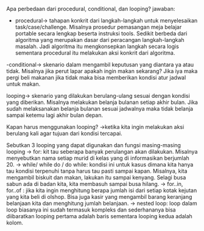 Apa perbedaan dari procedural, conditional, dan looping?
jawaban:
- procedural-> tahapan konkrit dari langkah-langkah untuk menyelesaikan task/case/challenge. Misalnya prosedur pemasangan meja belajar portable secara lengkap beserta instruksi tools. Sedikit berbeda dari algoritma yang merupakan dasar dari peracangan langkah-langkah masalah. Jadi algoritma itu mengkonsepkan langkah secara logis sementara procedural itu melakukan aksi konkrit dari algoritma.

-conditional-> skenario dalam mengambil keputusan yang diantara ya atau tidak. Misalnya jika perut lapar apakah ingin makan sekarang? Jika iya maka pergi beli makanan jika tidak maka bisa memberikan kondisi atur jadwal untuk makan.

looping->  skenario yang dilakukan berulang-ulang sesuai dengan kondisi yang diberikan. Misalnya melakukan belanja bulanan setiap akhir bulan. Jika sudah melaksanakan belanja bulanan sesuai jadwalnya maka tidak belanja sampai ketemu lagi akhir bulan depan.

Kapan harus menggunakan looping?
->ketika kita ingin melakukan aksi berulang kali agar tujuan dari kondisi tercapai.

Sebutkan 3 looping yang dapat digunakan dan fungsi masing-masing looping
-> for: kit tau seberapa banyak perulangan akan dilakukan. Misalnya menyebutkan nama setiap murid di kelas yang di informasikan berjumlah 20.
-> while/ while do / do while:  kondisi ini untuk kasus dimana kita hanya tau kondisi terpenuhi tanpa harus tau pasti sampai kapan. Misalnya, kita mengambil biskuit dan makan, lakukan itu sampai kenyang. Selagi busa sabun ada di badan kita, kita membasuh sampai busa hilang.
-> for..in, for..of : jika kita ingin menghitung berapa jumlah isi dari setiap kotak kejutan yang kita beli di olshop. Bisa juga kasir yang mengambil barang keranjang belanjaan kita dan menghitung jumlah belanjaan.
-> nested loop: loop dalam loop biasanya ini sudah termasuk kompleks dan sederhananya bisa diibaratkan looping pertama adalah baris sementara looping kedua adalah kolom.
